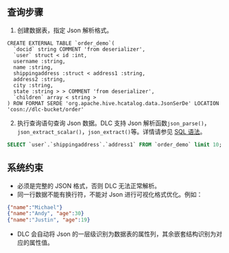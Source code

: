 ## 查询步骤
1. 创建数据表，指定 Json 解析格式。
```
CREATE EXTERNAL TABLE `order_demo`(
  `docid` string COMMENT 'from deserializer',
  `user` struct < id :int,
  username :string,
  name :string,
  shippingaddress :struct < address1 :string,
  address2 :string,
  city :string,
  state :string > > COMMENT 'from deserializer',
  `children` array < string >
) ROW FORMAT SERDE 'org.apache.hive.hcatalog.data.JsonSerDe' LOCATION 'cosn://dlc-bucket/order'
```
2. 执行查询语句查询 Json 数据。DLC 支持 Json 解析函数`json_parse()`，`json_extract_scalar()`，`json_extract()`等。详情请参见 [SQL 语法](https://cloud.tencent.com/document/product/1342/61734)。
```sql
SELECT `user`.`shippingaddress`.`address1` FROM `order_demo` limit 10;
```

## 系统约束
- 必须是完整的 JSON 格式，否则 DLC 无法正常解析。
- 同一行数据不能有换行符，不能对 Json 进行可视化格式优化。例如：
```json
{"name":"Michael"}
{"name":"Andy", "age":30}
{"name":"Justin", "age":19}
```
- DLC 会自动将 Json 的一层级识别为数据表的属性列，其余嵌套结构识别为对应的属性值。
